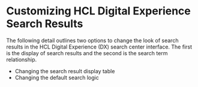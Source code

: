 # Customizing HCL Digital Experience Search Results

The following detail outlines two options to change the look of search results in the HCL Digital Experience (DX) search center interface. The first is the display of search results and the second is the search term relationship.

- Changing the search result display table
- Changing the default search logic
